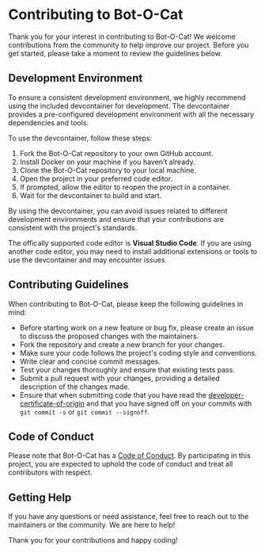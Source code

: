 # Contributing to Bot-O-Cat

Thank you for your interest in contributing to Bot-O-Cat! We welcome contributions from the community to help improve our project. Before you get started, please take a moment to review the guidelines below.

## Development Environment

To ensure a consistent development environment, we highly recommend using the included devcontainer for development. The devcontainer provides a pre-configured development environment with all the necessary dependencies and tools.

To use the devcontainer, follow these steps:

1. Fork the Bot-O-Cat repository to your own GitHub account.
1. Install Docker on your machine if you haven't already.
1. Clone the Bot-O-Cat repository to your local machine.
1. Open the project in your preferred code editor.
1. If prompted, allow the editor to reopen the project in a container.
1. Wait for the devcontainer to build and start.

By using the devcontainer, you can avoid issues related to different development environments and ensure that your contributions are consistent with the project's standards.

The offically supported code editor is **Visual Studio Code**. If you are using another code editor, you may need to install additional extensions or tools to use the devcontainer and may encounter issues.

## Contributing Guidelines

When contributing to Bot-O-Cat, please keep the following guidelines in mind:

- Before starting work on a new feature or bug fix, please create an issue to discuss the proposed changes with the maintainers.
- Fork the repository and create a new branch for your changes.
- Make sure your code follows the project's coding style and conventions.
- Write clear and concise commit messages.
- Test your changes thoroughly and ensure that existing tests pass.
- Submit a pull request with your changes, providing a detailed description of the changes made.
- Ensure that when submitting code that you have read the [developer-certificate-of-origin](developer-certificate-of-origin) and that you have signed off on your commits with `git commit -s` or `git commit --signoff`.

## Code of Conduct

Please note that Bot-O-Cat has a [Code of Conduct](CONTRIBUTING.MD). By participating in this project, you are expected to uphold the code of conduct and treat all contributors with respect.

## Getting Help

If you have any questions or need assistance, feel free to reach out to the maintainers or the community. We are here to help!

Thank you for your contributions and happy coding!
